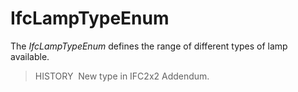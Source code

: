 # IfcLampTypeEnum

The _IfcLampTypeEnum_ defines the range of different types of lamp available.

> HISTORY&nbsp; New type in IFC2x2 Addendum.

